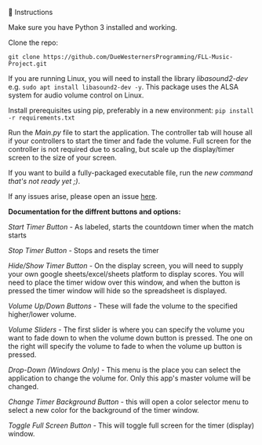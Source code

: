 📖 Instructions

Make sure you have Python 3 installed and working.

Clone the repo:

`git clone https://github.com/DueWesternersProgramming/FLL-Music-Project.git`

If you are running Linux, you will need to install the library *libasound2-dev*
e.g. `sudo apt install libasound2-dev -y`.
This package uses the ALSA system for audio volume control on Linux.

Install prerequisites using pip, preferably in a new environment:
`pip install -r requirements.txt`

Run the *Main.py* file to start the application. The controller tab will house
all if your controllers to start the timer and fade the volume. Full screen
for the controller is not required due to scaling, but scale up the display/timer screen
to the size of your screen.

If you want to build a fully-packaged executable file, run the *new command that's not ready yet ;)*.

If any issues arise, please open an issue [here](https://github.com/DueWesternersProgramming/FLL-Music-Project/issues).


**Documentation for the diffrent buttons and options:**

*Start Timer Button* - As labeled, starts the countdown timer when the match starts

*Stop Timer Button* - Stops and resets the timer

*Hide/Show Timer Button* - On the display screen, you will need to supply your own google sheets/excel/sheets platform to display scores. You will need to place the timer widow over this window, and when the button is pressed the timer window will hide so the spreadsheet is displayed.

*Volume Up/Down Buttons* - These will fade the volume to the specified higher/lower volume.

*Volume Sliders* - The first slider is where you can specify the volume you want to fade down to when the volume down button is pressed. The one on the right will specify the volume to fade to when the volume up button is pressed.

*Drop-Down (Windows Only)* - This menu is the place you can select the application to change the volume for. Only this app's master volume will be changed.

*Change Timer Background Button* - this will open a color selector menu to select a new color for the background of the timer window.

*Toggle Full Screen Button* - This will toggle full screen for the timer (display) window.
